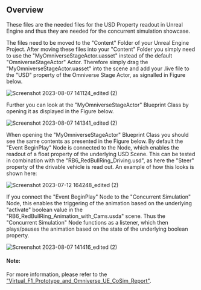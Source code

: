 <h2>Overview</h2>

These files are the needed files for the USD Property readout in Unreal Engine and thus they are needed for the concurrent simulation showcase.

The files need to be moved to the "Content" Folder of your Unreal Engine Project. After moving these files into your "Content" Folder you simply need to use the "MyOmniverseStageActor.uasset" instead of the default "OmniverseStageActor" Actor. Therefore simply drag the "MyOmniverseStageActor.uasset" into the scene and add your .live file to the "USD" property of the Omniverse Stage Actor, as signalled in Figure below.

![Screenshot 2023-08-07 141124_edited (2)](https://github.com/itsthestranger/omni-virtual-f1-prototype/assets/11008552/2829d463-b123-4e15-a9b2-59a9a63ca70d)


Further you can look at the "MyOmniverseStageActor" Blueprint Class by opening it as displayed in the Figure below.

![Screenshot 2023-08-07 141341_edited (2)](https://github.com/itsthestranger/omni-virtual-f1-prototype/assets/11008552/3c002c86-0991-4763-bb88-dce167803f48)


When opening the "MyOmniverseStageActor" Blueprint Class you should see the same contents as presented in the Figure below. By default the "Event BeginPlay" Node is connected to the Node, which enables the readout of a float property of the underlying USD Scene. This can be tested in combination with the "RB6_RedBullRing_Driving.usd", as here the "Steer" property of the drivable vehicle is read out. An example of how this looks is shown here:

![Screenshot 2023-07-12 164248_edited (2)](https://github.com/itsthestranger/omni-virtual-f1-prototype/assets/11008552/f031b720-1ae6-404a-9be1-23a6d8f56910)


If you connect the "Event BeginPlay" Node to the "Concurrent Simulation" Node, this enables the triggering of the animation based on the underlying "activate" boolean value in the "RB6_RedBullRing_Animation_with_Cams.usda" scene. Thus the "Concurrent Simulation" Node functions as a listener, which then plays/pauses the animation based on the state of the underlying boolean property.

![Screenshot 2023-08-07 141416_edited (2)](https://github.com/itsthestranger/omni-virtual-f1-prototype/assets/11008552/f376132a-f631-4a59-bb51-326b3fbe6209)


<h4>Note:</h4>
For more information, please refer to the <a href="https://github.com/itsthestranger/omni-virtual-f1-prototype/blob/7ea0b955227409f05f484fd9236dff1f29cc9b23/Virtual_F1_Prototype_and_Omniverse_UE_CoSim_Report.pdf">"Virtual_F1_Prototype_and_Omniverse_UE_CoSim_Report"</a>.

